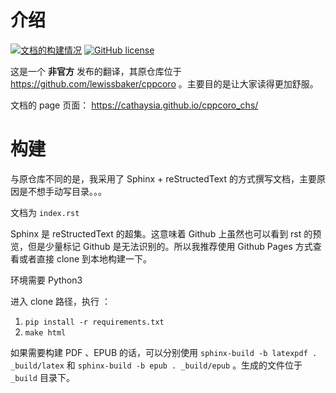 # 介绍

[![文档的构建情况](https://github.com/cathaysia/cppcoro_chs/actions/workflows/build_docs.yml/badge.svg)](https://github.com/cathaysia/cppcoro_chs/actions/workflows/build_docs.yml)
[![GitHub license](https://img.shields.io/badge/license-MIT-blue.svg)](https://github.com/cathaysia/cppcoro_chs/blob/master/LICENSE)

这是一个 **非官方** 发布的翻译，其原仓库位于 https://github.com/lewissbaker/cppcoro 。主要目的是让大家读得更加舒服。

文档的 page 页面：  https://cathaysia.github.io/cppcoro_chs/

# 构建

与原仓库不同的是，我采用了 Sphinx + reStructedText 的方式撰写文档，主要原因是不想手动写目录。。。
   
文档为 `index.rst`

Sphinx 是 reStructedText 的超集。这意味着 Github 上虽然也可以看到 rst 的预览，但是少量标记 Github 是无法识别的。所以我推荐使用 Github Pages 方式查看或者直接 clone 到本地构建一下。

环境需要 Python3

进入 clone 路径，执行 ：

1. ``pip install -r requirements.txt``
2. ``make html``

如果需要构建 PDF 、EPUB 的话，可以分别使用 ``sphinx-build -b latexpdf . _build/latex`` 和 ``sphinx-build -b epub . _build/epub`` 。生成的文件位于 ``_build`` 目录下。
